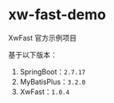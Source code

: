 # xw-fast-demo
XwFast 官方示例项目

基于以下版本：
1. SpringBoot：`2.7.17`
2. MyBatisPlus：`3.2.0`
3. XwFast：`1.0.4`

